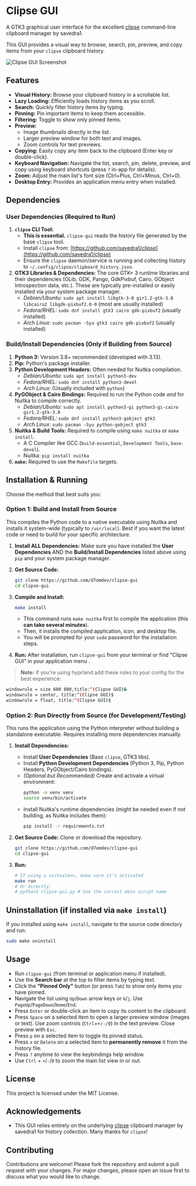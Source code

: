 # Clipse GUI

A GTK3 graphical user interface for the excellent [clipse](https://github.com/savedra1/clipse) command-line clipboard manager by savedra1.

This GUI provides a visual way to browse, search, pin, preview, and copy items from your `clipse` clipboard history.

![Clipse GUI Screenshot](docs/screenshot.png)

## Features

- **Visual History:** Browse your clipboard history in a scrollable list.
- **Lazy Loading:** Efficiently loads history items as you scroll.
- **Search:** Quickly filter history items by typing.
- **Pinning:** Pin important items to keep them accessible.
- **Filtering:** Toggle to show only pinned items.
- **Preview:**
  - Image thumbnails directly in the list.
  - Larger preview window for both text and images.
  - Zoom controls for text previews.
- **Copying:** Easily copy any item back to the clipboard (Enter key or double-click).
- **Keyboard Navigation:** Navigate the list, search, pin, delete, preview, and copy using keyboard shortcuts (press `?` in-app for details).
- **Zoom:** Adjust the main list's font size (Ctrl+Plus, Ctrl+Minus, Ctrl+0).
- **Desktop Entry:** Provides an application menu entry when installed.

## Dependencies

### User Dependencies (Required to Run)

1.  **`clipse` CLI Tool:**
    - **This is essential.** `clipse-gui` reads the history file generated by the base `clipse` tool.
    - Install `clipse` from: [https://github.com/savedra1/clipse](https://github.com/savedra1/clipse)
    - Ensure the `clipse` daemon/service is running and collecting history to `~/.config/clipse/clipboard_history.json`.
2.  **GTK3 Libraries & Dependencies:** The core GTK+ 3 runtime libraries and their dependencies (GLib, GDK, Pango, GdkPixbuf, Cairo, GObject Introspection data, etc.). These are typically pre-installed or easily installed via your system package manager.
    - _Debian/Ubuntu:_ `sudo apt install libgtk-3-0 gir1.2-gtk-3.0 libcairo2 libgdk-pixbuf2.0-0` (most are usually installed)
    - _Fedora/RHEL:_ `sudo dnf install gtk3 cairo gdk-pixbuf2` (usually installed)
    - _Arch Linux:_ `sudo pacman -Syu gtk3 cairo gdk-pixbuf2` (usually installed)

### Build/Install Dependencies (Only if Building from Source)

1.  **Python 3:** Version 3.8+ recommended (developed with 3.13).
2.  **Pip:** Python's package installer.
3.  **Python Development Headers:** Often needed for Nuitka compilation.
    - _Debian/Ubuntu:_ `sudo apt install python3-dev`
    - _Fedora/RHEL:_ `sudo dnf install python3-devel`
    - _Arch Linux:_ (Usually included with `python`)
4.  **PyGObject & Cairo Bindings:** Required to run the Python code _and_ for Nuitka to compile correctly.
    - _Debian/Ubuntu:_ `sudo apt install python3-gi python3-gi-cairo gir1.2-gtk-3.0`
    - _Fedora/RHEL:_ `sudo dnf install python3-gobject gtk3`
    - _Arch Linux:_ `sudo pacman -Syu python-gobject gtk3`
5.  **Nuitka & Build Tools:** Required to compile using `make nuitka` or `make install`.
    - A C Compiler like GCC (`build-essential`, `Development Tools`, `base-devel`).
    - Nuitka: `pip install nuitka`
6.  **`make`:** Required to use the `Makefile` targets.

## Installation & Running

Choose the method that best suits you:

### Option 1: Build and Install from Source

This compiles the Python code to a native executable using Nuitka and installs it system-wide (typically to `/usr/local`). Best if you want the latest code or need to build for your specific architecture.

1.  **Install ALL Dependencies:** Make sure you have installed the **User Dependencies** AND the **Build/Install Dependencies** listed above using `pip` and your system package manager.
2.  **Get Source Code:**
    ```bash
    git clone https://github.com/d7omdev/clipse-gui
    cd clipse-gui
    ```
3.  **Compile and Install:**

    ```bash
    make install
    ```

    - This command runs `make nuitka` first to compile the application (this **can take several minutes**).
    - Then, it installs the compiled application, icon, and desktop file.
    - You will be prompted for your `sudo` password for the installation steps.

4.  **Run:** After installation, run `clipse-gui` from your terminal or find "Clipse GUI" in your application menu .

> **Note:** If you're using hyprland add these rules to your config for the best experience:

```bash
windowrule = size 600 800,title:^(Clipse GUI)&
windowrule = center, title:^(Clipse GUI)$
windowrule = float, title:^(Clipse GUI)$
```

### Option 2: Run Directly from Source (for Development/Testing)

This runs the application using the Python interpreter without building a standalone executable. Requires installing more dependencies manually.

1.  **Install Dependencies:**

    - Install **User Dependencies** (Base `clipse`, GTK3 libs).
    - Install **Python Development Dependencies** (Python 3, Pip, Python Headers, PyGObject/Cairo bindings).
    - _(Optional but Recommended)_ Create and activate a virtual environment:
      ```bash
      python -m venv venv
      source venv/bin/activate
      ```
    - Install Nuitka's runtime dependencies (might be needed even if not building, as Nuitka includes them):
      ```bash
      pip install -r requirements.txt
      ```

2.  **Get Source Code:** Clone or download the repository.
    ```bash
    git clone https://github.com/d7omdev/clipse-gui
    cd clipse-gui
    ```
3.  **Run:**
    ```bash
    # If using a virtualenv, make sure it's activated
    make run
    # Or directly:
    # python3 clipse-gui.py # Use the correct main script name
    ```

## Uninstallation (if installed via `make install`)

If you installed using `make install`, navigate to the source code directory and run:

```bash
sudo make uninstall
```

## Usage

- Run `clipse-gui` (from terminal or application menu if installed).
- Use the **Search bar** at the top to filter items by typing text.
- Click the **"Pinned Only"** button (or press `Tab`) to show only items you have pinned.
- Navigate the list using `Up`/`Down` arrow keys or `k`/`j`. Use `PageUp`/`PageDown`/`Home`/`End`.
- Press `Enter` or double-click an item to copy its content to the clipboard.
- Press `Space` on a selected item to open a larger preview window (images or text). Use zoom controls (`Ctrl`+`+/-/0`) in the text preview. Close preview with `Esc`.
- Press `p` on a selected item to toggle its pinned status.
- Press `x` or `Delete` on a selected item to **permanently remove** it from the history file.
- Press `?` anytime to view the keybindings help window.
- Use `Ctrl` + `+`/`-`/`0` to zoom the main list view in or out.

## License

This project is licensed under the MIT License.

## Acknowledgements

- This GUI relies entirely on the underlying [clipse](https://github.com/savedra1/clipse) clipboard manager by savedra1 for history collection. Many thanks for `clipse`!

## Contributing

Contributions are welcome! Please fork the repository and submit a pull request with your changes. For major changes, please open an issue first to discuss what you would like to change.

